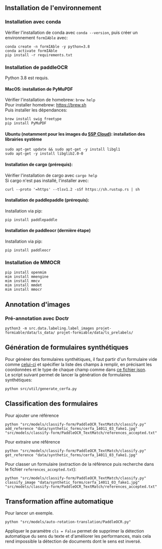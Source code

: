 ## Installation de l'environnement

### Installation avec conda

Vérifier l'installation de conda avec `conda --version`, puis créer un environnement `formIAble` avec: <br>
```
conda create -n formIAble -y python=3.8
conda activate formIAble
pip install -r requirements.txt
```

### Installation de paddleOCR

Python 3.8 est requis.

#### MacOS: installation de PyMuPDF

Vérifier l'installation de homebrew: `brew help` <br>
Pour installer homebrew: https://brew.sh <br>
Puis installer les dépendances:
```
brew install swig freetype
pip install PyMuPDF
``` 

#### Ubuntu (notamment pour les images du [SSP Cloud](https://www.sspcloud.fr)): installation des librairies système
```
sudo apt-get update && sudo apt-get -y install libgl1
sudo apt-get -y install libglib2.0-0
```

#### Installation de cargo (prérequis):

Vérifier l'installation de cargo avec `cargo help` <br>
Si cargo n'est pas installé, l'installer avec:
```
curl --proto '=https' --tlsv1.2 -sSf https://sh.rustup.rs | sh
```

#### Installation de paddlepaddle (prérequis):

Installation via pip:
```
pip install paddlepaddle
```

#### Installation de paddleocr (dernière étape)

Installation via pip:
```
pip install paddleocr
```

### Installation de MMOCR

```
pip install openmim
mim install mmengine
mim install mmcv
mim install mmdet
mim install mmocr
```

## Annotation d'images

### Pré-annotation avec Doctr

`python3 -m src.data.labeling.label_images projet-formiable/data/ls_data/ projet-formiable/data/ls_prelabels/`

## Génération de formulaires synthétiques

Pour générer des formulaires synthétiques, 
il faut partir d'un formulaire vide comme [celui-ci](data/empty_forms/non-editable/cerfa_14011_03.png) et spécifier la liste des champs à remplir, 
en précisant les coordonnées et le type de chaque champ comme dans [ce fichier json](data/elements_to_fill_forms/non-editable/cerfa_14011_03_id.json).
<br>
Le script suivant permet de lancer la génération de formulaires synthétiques:
```
python src/util/generate_cerfa.py
```

## Classification des formulaires

Pour ajouter une référence
```
python "src/models/classify-form/PaddleOCR_TextMatch/classify.py" add_reference "data/synthetic_forms/cerfa_14011_03_fake1.jpg" "src/models/classify-form/PaddleOCR_TextMatch/references_accepted.txt"
```
Pour extraire une référence
```
python "src/models/classify-form/PaddleOCR_TextMatch/classify.py" get_reference "data/synthetic_forms/cerfa_14011_03_fake1.jpg"
```
Pour classer un formulaire (extraction de la référence puis recherche dans le fichier `references_accepted.txt`):
```
python "src/models/classify-form/PaddleOCR_TextMatch/classify.py" classify_image "data/synthetic_forms/cerfa_14011_03_fake1.jpg" "src/models/classify-form/PaddleOCR_TextMatch/references_accepted.txt"
```

## Transformation affine automatique

Pour lancer un exemple.
```
python "src/models/auto-rotation-translation/PaddleOCR.py"
```
Appliquer le paramètre `cls = False` permet de supprimer la détection automatique du sens du texte et d'améliorer les performances, mais cela rend impossible la détection de documents dont le sens est inversé.
